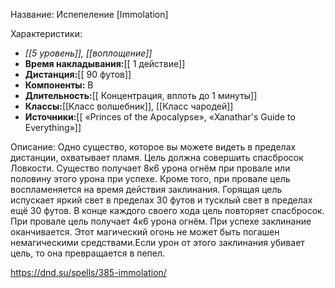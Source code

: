 Название: Испепеление \[Immolation] 

Характеристики:
- *[[5 уровень]], [[воплощение]]*
- **Время накладывания:**[[ 1 действие]]
- **Дистанция:**[[ 90 футов]]
- **Компоненты:** В
- **Длительность:**[[ Концентрация, вплоть до 1 минуты]]
- **Классы:**[[Класс  волшебник]], [[Класс чародей]]
- **Источники:**[[ «Princes of the Apocalypse», «Xanathar's Guide to Everything»]]

Описание:
Одно существо, которое вы можете видеть в пределах дистанции, охватывает пламя. Цель должна совершить спасбросок Ловкости. Существо получает 8к6 урона огнём при провале или половину этого урона при успехе. Кроме того, при провале цель воспламеняется на время действия заклинания. Горящая цель испускает яркий свет в пределах 30 футов и тусклый свет в пределах ещё 30 футов. В конце каждого своего хода цель повторяет спасбросок. При провале цель получает 4к6 урона огнём. При успехе заклинание оканчивается. Этот магический огонь не может быть погашен немагическими средствами.Если урон от этого заклинания убивает цель, то она превращается в пепел.

https://dnd.su/spells/385-immolation/